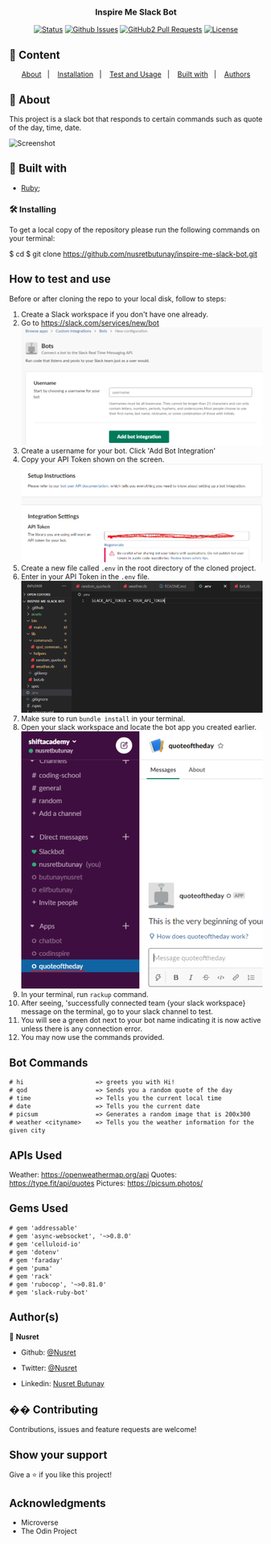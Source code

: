 <h3 align="center">Inspire Me Slack Bot</h3>

<div align="center">

[![Status](https://img.shields.io/badge/status-active-success.svg)]()
[![Github Issues](https://img.shields.io/badge/GitHub-Issues-orange)](https://github.com/nusretbutunay/inspire-me-slack-bot/issues)
[![GitHub2 Pull Requests](https://img.shields.io/badge/GitHub-Pull%20Requests-blue)](https://github.com/nusretbutunay/inspire-me-slack-bot/pulls)
[![License](https://img.shields.io/badge/license-MIT-blue.svg)](/LICENSE)

</div>

## 📝 Content

<p align="center">
<a href="#about">About</a>&nbsp;&nbsp;&nbsp;|&nbsp;&nbsp;&nbsp;
<a href="#installing">Installation</a>&nbsp;&nbsp;&nbsp;|&nbsp;&nbsp;&nbsp;
<a href="#usage">Test and Usage</a>&nbsp;&nbsp;&nbsp;|&nbsp;&nbsp;&nbsp;
<a href="#built_using">Built with</a>&nbsp;&nbsp;&nbsp;|&nbsp;&nbsp;&nbsp;
<a href="#authors">Authors</a>
</p>

## 🧐 About <a name = "about"></a>

This project is a slack bot that responds to certain commands such as quote of the day, time, date.

![Screenshot](./screenshot.PNG)

## 🔧 Built with<a name = "built_using"></a>

- [Ruby](https://www.ruby-lang.org/);

### 🛠 Installing <a name = "installing"></a>

To get a local copy of the repository please run the following commands on your terminal:

$ cd <folder>
$ git clone https://github.com/nusretbutunay/inspire-me-slack-bot.git

## How to test and use <a name = "usage"></a>

Before or after cloning the repo to your local disk, follow to steps:

1. Create a Slack workspace if you don't have one already.
2. Go to https://slack.com/services/new/bot
![Screenshot](./assets/bot_username.PNG)
3.  Create a username for your bot. Click 'Add Bot Integration'
4. Copy your API Token shown on the screen.
![Screenshot](./assets/api_token.PNG)
5. Create a new file called <code>.env</code> in the root directory of the cloned project.
6. Enter in your API Token in the <code>.env</code> file.
![Screenshot](./assets/env.PNG)
7. Make sure to run <code>bundle install</code> in your terminal.
8. Open your slack workspace and locate the bot app you created earlier.
![Screenshot](./assets/bot_app.PNG)
9.  In your terminal, run <code>rackup</code> command.
10. After seeing, 'successfully connected team {your slack workspace} message on the terminal, go to your slack channel to test.
11. You will see a green dot next to your bot name indicating it is now active unless there is any connection error.
12. You may now use the commands provided.

## Bot Commands
    # hi                    => greets you with Hi!
    # qod                   => Sends you a random quote of the day
    # time                  => Tells you the current local time
    # date                  => Tells you the current date
    # picsum                => Generates a random image that is 200x300
    # weather <cityname>    => Tells you the weather information for the given city

## APIs Used

Weather:   https://openweathermap.org/api
Quotes:    https://type.fit/api/quotes
Pictures:  https://picsum.photos/

## Gems Used

    # gem 'addressable'
    # gem 'async-websocket', '~>0.8.0'
    # gem 'celluloid-io'
    # gem 'dotenv'
    # gem 'faraday'
    # gem 'puma'
    # gem 'rack'
    # gem 'rubocop', '~>0.81.0'
    # gem 'slack-ruby-bot'


## Author(s)

👤 **Nusret**

- Github: [@Nusret](https://github.com/nusretbutunay)

- Twitter: [@Nusret](https://twitter.com/nusretbutunay)

- Linkedin: [Nusret Butunay](https://www.linkedin.com/in/nusretbutunay)

## �� Contributing

Contributions, issues and feature requests are welcome!

## Show your support

Give a ⭐️ if you like this project!

## Acknowledgments

- Microverse
- The Odin Project
